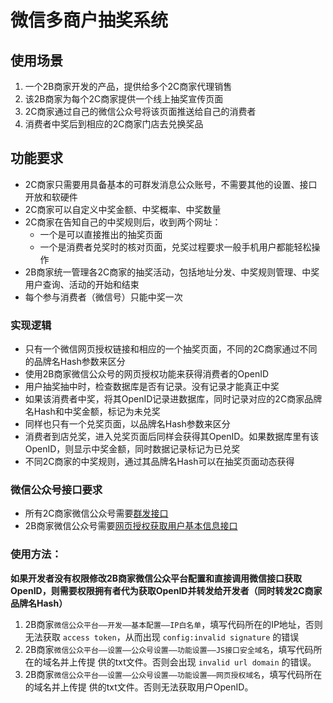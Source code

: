 # 微信多商户抽奖系统

## 使用场景
1. 一个2B商家开发的产品，提供给多个2C商家代理销售
2. 该2B商家为每个2C商家提供一个线上抽奖宣传页面
3. 2C商家通过自己的微信公众号将该页面推送给自己的消费者
4. 消费者中奖后到相应的2C商家门店去兑换奖品

## 功能要求
* 2C商家只需要用具备基本的可群发消息公众账号，不需要其他的设置、接口开放和软硬件
* 2C商家可以自定义中奖金额、中奖概率、中奖数量
* 2C商家在告知自己的中奖规则后，收到两个网址：
    * 一个是可以直接推出的抽奖页面
    * 一个是消费者兑奖时的核对页面，兑奖过程要求一般手机用户都能轻松操作
* 2B商家统一管理各2C商家的抽奖活动，包括地址分发、中奖规则管理、中奖用户查询、活动的开始和结束
* 每个参与消费者（微信号）只能中奖一次

### 实现逻辑
* 只有一个微信网页授权链接和相应的一个抽奖页面，不同的2C商家通过不同的品牌名Hash参数来区分
* 使用2B商家微信公众号的网页授权功能来获得消费者的OpenID
* 用户抽奖抽中时，检查数据库是否有记录。没有记录才能真正中奖
* 如果该消费者中奖，将其OpenID记录进数据库，同时记录对应的2C商家品牌名Hash和中奖金额，标记为未兑奖
* 同样也只有一个兑奖页面，以品牌名Hash参数来区分
* 消费者到店兑奖，进入兑奖页面后同样会获得其OpenID。如果数据库里有该OpenID，则显示中奖金额，同时数据记录标记为已兑奖
* 不同2C商家的中奖规则，通过其品牌名Hash可以在抽奖页面动态获得

### 微信公众号接口要求
* 所有2C商家微信公众号需要[群发接口](https://mp.weixin.qq.com/wiki?t=resource/res_main&id=mp1481187827_i0l21)
* 2B商家微信公众号需要[网页授权获取用户基本信息接口](https://mp.weixin.qq.com/wiki?t=resource/res_main&id=mp1421140842)

### 使用方法：
**如果开发者没有权限修改2B商家微信公众平台配置和直接调用微信接口获取OpenID，则需要权限拥有者代为获取OpenID并转发给开发者（同时转发2C商家品牌名Hash）**
1. 2B商家`微信公众平台——开发——基本配置——IP白名单`，填写代码所在的IP地址，否则无法获取
   `access token`，从而出现 `config:invalid signature` 的错误
2. 2B商家`微信公众平台——设置——公众号设置——功能设置——JS接口安全域名`，填写代码所在的域名并上传提
   供的txt文件。否则会出现 `invalid url domain` 的错误。
3. 2B商家`微信公众平台——设置——公众号设置——功能设置——网页授权域名`，填写代码所在的域名并上传提
      供的txt文件。否则无法获取用户OpenID。
